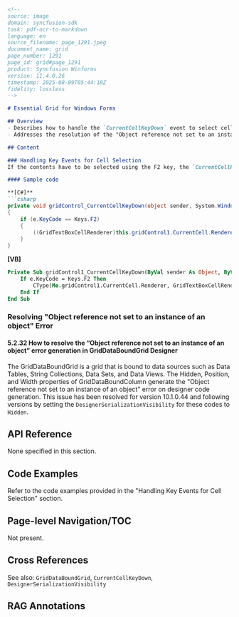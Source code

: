 ```markdown
<!--
source: image
domain: syncfusion-sdk
task: pdf-ocr-to-markdown
language: en
source_filename: page_1291.jpeg
document_name: grid
page_number: 1291
page_id: grid#page_1291
product: Syncfusion Winforms
version: 11.4.0.26
timestamp: 2025-08-09T05:44:18Z
fidelity: lossless
-->

# Essential Grid for Windows Forms

## Overview
- Describes how to handle the `CurrentCellKeyDown` event to select cell contents using the F2 key.
- Addresses the resolution of the "Object reference not set to an instance of an object" error in `GridDataBoundGrid` Designer.

## Content

### Handling Key Events for Cell Selection
If the contents have to be selected using the F2 key, the `CurrentCellKeyDown` event can be handled, and the contents can be selected.

#### Sample code

**[C#]**
```csharp
private void gridControl_CurrentCellKeyDown(object sender, System.Windows.Forms.KeyEventArgs e)
{
    if (e.KeyCode == Keys.F2)
    {
        ((GridTextBoxCellRenderer)this.gridControl1.CurrentCell.Renderer).TextBox.SelectAll();
    }
}
```

**[VB]**
```vb
Private Sub gridControl1_CurrentCellKeyDown(ByVal sender As Object, ByVal e As System.Windows.Forms.KeyEventArgs)
    If e.KeyCode = Keys.F2 Then
        CType(Me.gridControl1.CurrentCell.Renderer, GridTextBoxCellRenderer).TextBox.SelectAll()
    End If
End Sub
```

### Resolving "Object reference not set to an instance of an object" Error

#### 5.2.32 How to resolve the “Object reference not set to an instance of an object” error generation in GridDataBoundGrid Designer

The GridDataBoundGrid is a grid that is bound to data sources such as Data Tables, String Collections, Data Sets, and Data Views. The Hidden, Position, and Width properties of GridDataBoundColumn generate the "Object reference not set to an instance of an object" error on designer code generation. This issue has been resolved for version 10.1.0.44 and following versions by setting the `DesignerSerializationVisibility` for these codes to `Hidden`.

## API Reference

None specified in this section.

## Code Examples

Refer to the code examples provided in the "Handling Key Events for Cell Selection" section.

## Page-level Navigation/TOC

Not present.

## Cross References

See also: `GridDataBoundGrid`, `CurrentCellKeyDown`, `DesignerSerializationVisibility`

## RAG Annotations
<!-- tags: Windows Forms, Grid, Event Handling, Error Resolution, Designer, Syncfusion, version: 10.1.0.44 keywords: grid, CurrentCellKeyDown, DesignerSerializationVisibility, error resolution, Windows Forms -->
```